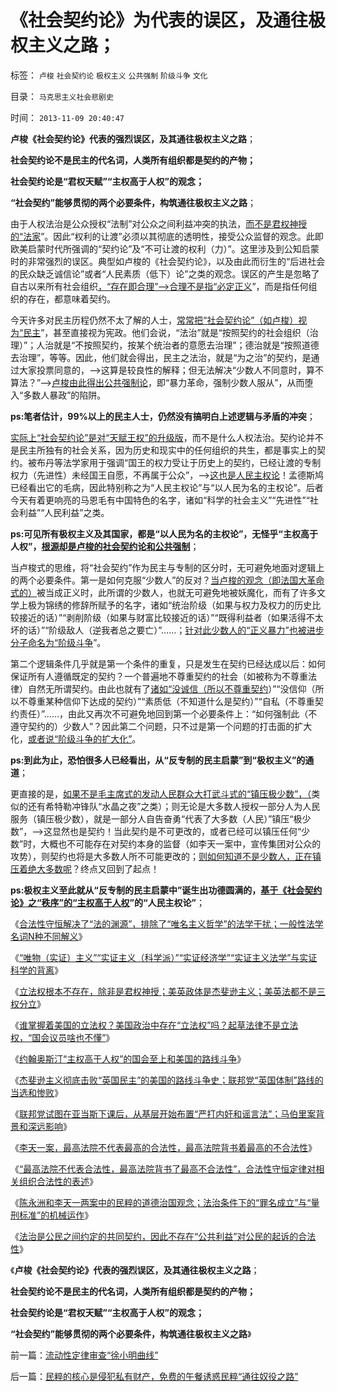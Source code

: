 # 《社会契约论》为代表的误区，及通往极权主义之路；

标签： `卢梭` `社会契约论` `极权主义` `公共强制` `阶级斗争` `文化` 

目录： `马克思主义社会悲剧史`

时间： `2013-11-09 20:40:47`

**卢梭《社会契约论》代表的强烈误区，及其通往极权主义之路**；

**社会契约论不是民主的代名词，人类所有组织都是契约的产物；**

**社会契约论是“君权天赋”“主权高于人权”的观念；**

**“社会契约”能够贯彻的两个必要条件，构筑通往极权主义之路**；

由于人权法治是公众授权“法制”对公众之间利益冲突的执法，[而不是君权神授的“法家](../../../2013/7/15/法治社会根本没有“违法”概念.md)”。因此“权利的让渡”必须以其彻底的透明性，接受公众监督的观念。此即欧美启蒙时代所强调的“契约论”及“不可让渡的权利（力）”。这里涉及到公知启蒙时的非常强烈的误区。典型如卢梭的《社会契约论》，以及由此而衍生的“后进社会的民众缺乏诚信论”或者“人民素质（低下）论”之类的观念。误区的产生是忽略了自古以来所有社会组织[，“存在即合理”——>合理不是指“必定正义](../../../2010/5/27/社会趋势，存在即合理.md)”，而是指任何组织的存在，都意味着契约。

今天许多对民主历程仍然不太了解的人士，[常常把“社会契约论”（如卢梭）视为“民主](../../../2013/5/25/卢梭和马克思，极权主义的启蒙大师，及基督教.md)”，甚至直接视为宪政。他们会说，“法治”就是“按照契约的社会组织（治理）”；人治就是“不按照契约，按某个统治者的意愿去治理”；德治就是“按照道德去治理”，等等。因此，他们就会得出，民主之法治，就是“为之治”的契约，是通过大家投票同意的，——>这算是较良性的解释；但无法解决“少数人不同意时，算不算法？”——>[卢梭由此得出公共强制论](../../../2013/1/3/极权主义即“居安思危的集体主义传统”，马丁神父和汉娜.阿伦特.md)，即“暴力革命，强制少数人服从”，从而堕入“多数人暴政”的陷阱。

**ps:笔者估计，99%以上的民主人士，仍然没有搞明白上述逻辑与矛盾的冲突**；

[实际上“社会契约论”是对“天赋王权”的升级版](../../../2012/7/18/民粹主义，换取君权合法性的成本性支出.md)，而不是什么人权法治。契约论并不是民主所独有的社会关系，因为历史和现实中的任何组织的共生，都是事实上的契约。被布丹等法学家用于强调“国王的权力受让于历史上的契约，已经让渡的专制权力（先进性）未经国王自愿，不再属于公众”，——>[这也是人民主权论](../../../2012/10/23/“人民主权论”与“极权”君权神授”,可完全统一.md)！孟德斯鸠已经看出它的毛病，因此特别称之为“人民主权论”与“以人民为名的主权论”。后者今天有着更响亮的马恩毛有中国特色的名字，诸如“科学的社会主义”“先进性”“社会利益”“人民利益”之类。

**ps:可见所有极权主义及其国家，都是“以人民为名的主权论”，无怪乎“主权高于人权”，[根源却是卢梭的社会契约论和公共强制](../../../2012/11/26/民主约法公共约束与卢梭极权主义的公共强制的区别和表现.md)**；

当卢梭式的思维，将“社会契约”作为民主与专制的区分时，无可避免地面对逻辑上的两个必要条件。第一是如何克服“少数人”的反对？[当卢梭的观念（即法国大革命式的）](../../../2011/3/12/法国大革命是社会主义民粹运动.md)被当成正义时，此所谓的少数人，也就无可避免地被妖魔化，而有了许多文学上极为锦绣的修辞所赋予的名字，诸如“统治阶级（如果与权力及权力的历史比较接近的话）”“剥削阶级（如果与财富比较接近的话）”“既得利益者（如果活得不太坏的话）”“阶级敌人（逆我者总之要亡）”……；[针对此少数人的“正义暴力”也被进步分子命名为“阶级斗争](../../../2012/9/7/阶级斗争观念的宗教渊源，法西斯主义.md)”。

第二个逻辑条件几乎就是第一个条件的重复，只是发生在契约已经达成以后：如何保证所有人遵循既定的契约？一个普遍地不尊重契约的社会（如被称为不尊重法律）自然无所谓契约。由此也就有了[诸如“没诚信（所以不尊重契约](../../../2013/9/16/当指责中国人“没有诚信”成为普遍的正能量；.md)）”“没信仰（所以不尊重某种信仰下达成的契约）”“素质低（不知道什么是契约）”“自私（不尊重契约责任）”……，由此又再次不可避免地回到第一个必要条件上：“如何强制此（不遵守契约的）少数人”？因此第二个问题，只不过是第一个问题的打击面的扩大化，[或者说“阶级斗争的扩大化”](../../../2012/4/9/被残杀的亲人，被灭绝的人性.md)。

**ps:到此为止，恐怕很多人已经看出，从“反专制的民主启蒙”到“极权主义”的通道**；

更直接的是，[如果不是毛主席式的发动人民群众大打武斗式的“镇压极少数”，（](../../../2013/8/18/实体法学视角中，文化大革命发酵的正反馈.md)类似的还有希特勒冲锋队“水晶之夜”之类）；则无论是大多数人授权一部分人为人民服务（镇压极少数），就是一部分人自告奋勇“代表了大多数（人民）”镇压“极少数”，——>这显然也是契约！当此契约是不可更改的，或者已经可以镇压任何“少数”时，大概也不可能存在对契约本身的监督（如李天一案中，宣传集团对公众的攻势），则契约也将是大多数人所不可能更改的；[则如何知道不是少数人，正在镇压着绝大多数呢](../../../2012/10/27/西方学者如何跳出了“左右”之争？.md)？终点又回到了起点！

**ps:极权主义至此就从“反专制的民主启蒙中”诞生出功德圆满的，[基于《社会契约论》之“秩序”的“主权高于人权](../../../2011/9/2/社会秩序（Order）即“等级阶层”“命令”和《自然法》的变迁.md)”的“人民主权论”**；

《[合法性守恒解决了“法的渊源”，排除了“唯名主义哲学”的法学干扰；一般性法学名词N种不同解义](../../../2013/10/12/合法性守恒解决了“法的渊源”，法学中的“唯名主义”误区.md)》

《[“唯物（实证）主义”“实证主义（科学派）”“实证经济学”“实证主义法学”与实证科学的背离](../../../2013/10/13/实证科学和号称实证的四种伪科学，及实体法学的合法性守恒.md)》

《[立法权根本不存在，除非是君权神授；美英政体是杰斐逊主义；美英法都不是三权分立](../../../2013/10/17/立法权根本不存在，及杰斐逊主义，国民主权原理，合法性守恒.md)》

《[谁掌握着美国的立法权？美国政治中存在“立法权”吗？起草法律不是立法权，“国会议员啥也不懂”](../../../2013/10/18/谁掌握着美国的立法权？美国政治中存在“立法权”吗？.md)》

《[约翰奥斯汀“主权高于人权”的国会至上和美国的路线斗争](../../../2013/10/20/奥斯汀“主权高于人权的民主”和美国的路线斗争.md)》

《[杰斐逊主义彻底击败“英国民主”的美国的路线斗争史；联邦党“英国体制”路线的当选和惨败](../../../2013/10/21/杰斐逊主义彻底击败“英国民主”，联邦党的惨败和“亡党”.md)》

《[联邦党试图在亚当斯下课后，从基层开始布置“严打内奸和谣言法”；马伯里案背景和深远影响](../../../2013/10/23/马伯里案诉讼“美国政府没诚信，不学英国那一套”.md)》

《[李天一案，最高法院不代表最高的合法性，最高法院背书着最高的不合法性](../../../2013/10/30/最高法院不代表最高的合法性，但背书了最高的不合法性.md)》

《[“最高法院不代表合法性，最高法院背书了最高不合法性”，合法性守恒定律对相关组织合法性的表述](../../../2013/11/1/陈永洲案是两件独立案件，一是陈被迫害案，二是民事诉讼案.md)》

《[陈永洲和李天一两案中的民粹的道德治国观念；法治条件下的“罪名成立”与“量刑标准”的机械运作](../../../2013/11/5/陈永洲和李天一案中的控罪，证据，量刑，程序正义和道德治国.md)》

《[法治是公民之间约定的共同契约，因此不存在“公共利益”对公民的起诉的合法性](../../../2013/11/7/“犯罪人”如何在法治中，自由选择了“失去自由”.md)》

《**卢梭《社会契约论》代表的强烈误区，及其通往极权主义之路**；

**社会契约论不是民主的代名词，人类所有组织都是契约的产物；**

**社会契约论是“君权天赋”“主权高于人权”的观念；**

**“社会契约”能够贯彻的两个必要条件，构筑通往极权主义之路**》



前一篇：[流动性定律审查“徐小明曲线”](../../../2013/11/8/流动性定律审查“徐小明曲线”.md)

后一篇：[民粹的核心是侵犯私有财产，免费的午餐诱惑民粹“通往奴役之路”](../../../2013/11/9/民粹的核心是侵犯私有财产，免费的午餐诱惑民粹“通往奴役之路”.md)